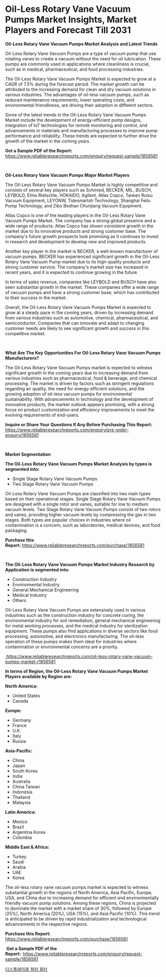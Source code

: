 <p><h1>Oil-Less Rotary Vane Vacuum Pumps Market Insights, Market Players and Forecast Till 2031</h1></p><p><strong>Oil-Less Rotary Vane Vacuum Pumps Market Analysis and Latest Trends</strong></p>
<p><p>Oil-Less Rotary Vane Vacuum Pumps are a type of vacuum pump that use rotating vanes to create a vacuum without the need for oil lubrication. These pumps are commonly used in applications where cleanliness is crucial, such as in medical, pharmaceutical, and food processing industries.</p><p>The Oil-Less Rotary Vane Vacuum Pumps Market is expected to grow at a CAGR of 7.3% during the forecast period. The market growth can be attributed to the increasing demand for clean and dry vacuum solutions in various industries. The advantages of oil-less vacuum pumps, such as reduced maintenance requirements, lower operating costs, and environmental friendliness, are driving their adoption in different sectors.</p><p>Some of the latest trends in the Oil-Less Rotary Vane Vacuum Pumps Market include the development of energy-efficient pump designs, integration of IoT technologies for remote monitoring and control, and advancements in materials and manufacturing processes to improve pump performance and reliability. These trends are expected to further drive the growth of the market in the coming years.</p></p>
<p><strong>Get a Sample PDF of the Report:&nbsp;</strong> <a href="https://www.reliableresearchreports.com/enquiry/request-sample/1856581">https://www.reliableresearchreports.com/enquiry/request-sample/1856581</a></p>
<p>&nbsp;</p>
<p><strong>Oil-Less Rotary Vane Vacuum Pumps Major Market Players</strong></p>
<p><p>The Oil-Less Rotary Vane Vacuum Pumps Market is highly competitive and consists of several key players such as Schmied, BECKER, MIL, BUSCH, LEYBOLD, Elmo Rietschle, HOKAIDO, Agilent, Atlas Copco, Taiwan Ruixu Vacuum Equipment, LEYONW, Tidesmartsh Technology, Shanghai Feilu Pump Technology, and Zibo Boshan Chunjiang Vacuum Equipment.</p><p>Atlas Copco is one of the leading players in the Oil-Less Rotary Vane Vacuum Pumps Market. The company has a strong global presence and a wide range of products. Atlas Copco has shown consistent growth in the market due to its innovative products and strong customer base. The company's future growth prospects look promising as it continues to invest in research and development to develop new and improved products.</p><p>Another key player in the market is BECKER, a well-known manufacturer of vacuum pumps. BECKER has experienced significant growth in the Oil-Less Rotary Vane Vacuum Pump market due to its high-quality products and strong customer service. The company's market size has increased in recent years, and it is expected to continue growing in the future.</p><p>In terms of sales revenue, companies like LEYBOLD and BUSCH have also seen substantial growth in the market. These companies offer a wide range of vacuum pumps and have a strong customer base, which has contributed to their success in the market.</p><p>Overall, the Oil-Less Rotary Vane Vacuum Pumps Market is expected to grow at a steady pace in the coming years, driven by increasing demand from various industries such as automotive, chemical, pharmaceutical, and semiconductor. Companies that can innovate and adapt to changing customer needs are likely to see significant growth and success in this competitive market.</p></p>
<p>&nbsp;</p>
<p><strong>What Are The Key Opportunities For Oil-Less Rotary Vane Vacuum Pumps Manufacturers?</strong></p>
<p><p>The Oil-Less Rotary Vane Vacuum Pumps market is expected to witness significant growth in the coming years due to increasing demand from various industries such as pharmaceutical, food & beverage, and chemical processing. The market is driven by factors such as stringent regulations regarding air quality, the need for energy-efficient solutions, and the growing adoption of oil-less vacuum pumps for environmental sustainability. With advancements in technology and the development of innovative products, the market outlook appears promising, with a strong focus on product customization and efficiency improvements to meet the evolving requirements of end-users.</p></p>
<p><strong>Inquire or Share Your Questions If Any Before Purchasing This Report:</strong> <a href="https://www.reliableresearchreports.com/enquiry/pre-order-enquiry/1856581">https://www.reliableresearchreports.com/enquiry/pre-order-enquiry/1856581</a></p>
<p>&nbsp;</p>
<p><strong>Market Segmentation</strong></p>
<p><strong>The Oil-Less Rotary Vane Vacuum Pumps Market Analysis by types is segmented into:</strong></p>
<p><ul><li>Single Stage Rotary Vane Vacuum Pumps</li><li>Two Stage Rotary Vane Vacuum Pumps</li></ul></p>
<p><p>Oil-Less Rotary Vane Vacuum Pumps are classified into two main types based on their operational stages. Single Stage Rotary Vane Vacuum Pumps are designed with a single rotor and vanes, suitable for low to medium vacuum levels. Two Stage Rotary Vane Vacuum Pumps consist of two rotors and vanes, providing higher vacuum levels by compressing the gas in two stages. Both types are popular choices in industries where oil contamination is a concern, such as laboratories, medical devices, and food packaging.</p></p>
<p><strong>Purchase this Report:&nbsp;</strong><a href="https://www.reliableresearchreports.com/purchase/1856581">https://www.reliableresearchreports.com/purchase/1856581</a></p>
<p>&nbsp;</p>
<p><strong>The Oil-Less Rotary Vane Vacuum Pumps Market Industry Research by Application is segmented into:</strong></p>
<p><ul><li>Construction Industry</li><li>Environmental Industry</li><li>General Mechanical Engineering</li><li>Medical Industry</li><li>Others</li></ul></p>
<p><p>Oil-Less Rotary Vane Vacuum Pumps are extensively used in various industries such as the construction industry for concrete curing, the environmental industry for soil remediation, general mechanical engineering for metal working processes, and the medical industry for sterilization equipment. These pumps also find applications in diverse sectors like food processing, automotive, and electronics manufacturing. The oil-less operation of these pumps makes them ideal for industries where contamination or environmental concerns are a priority.</p></p>
<p><a href="https://www.reliableresearchreports.com/oil-less-rotary-vane-vacuum-pumps-market-r1856581">&nbsp;https://www.reliableresearchreports.com/oil-less-rotary-vane-vacuum-pumps-market-r1856581</a></p>
<p><strong>In terms of Region, the Oil-Less Rotary Vane Vacuum Pumps Market Players available by Region are:</strong></p>
<p>
    <p> <strong> North America: </strong>
        <ul>
            <li>United States</li>
            <li>Canada</li>
        </ul>
        </p> 
    <p> <strong> Europe: </strong>
        <ul>
            <li>Germany</li>
            <li>France</li>
            <li>U.K.</li>
            <li>Italy</li>
            <li>Russia</li>
        </ul>
        </p> 
    <p> <strong> Asia-Pacific: </strong>
        <ul>
            <li>China</li>
            <li>Japan</li>
            <li>South Korea</li>
            <li>India</li>
            <li>Australia</li>
            <li>China Taiwan</li>
            <li>Indonesia</li>
            <li>Thailand</li>
            <li>Malaysia</li>
        </ul>
        </p> 
    <p> <strong> Latin America: </strong>
        <ul>
            <li>Mexico</li>
            <li>Brazil</li>
            <li>Argentina Korea</li>
            <li>Colombia</li>
        </ul>
        </p> 
    <p> <strong> Middle East & Africa: </strong>
        <ul>
            <li>Turkey</li>
            <li>Saudi</li>
            <li>Arabia</li>
            <li>UAE</li>
            <li>Korea</li>
        </ul>
    </p>
    </p>
<p><p>The oil-less rotary vane vacuum pumps market is expected to witness substantial growth in the regions of North America, Asia Pacific, Europe, USA, and China due to increasing demand for efficient and environmentally friendly vacuum pump solutions. Among these regions, China is projected to dominate the market with a market share of 30%, followed by Europe (25%), North America (20%), USA (15%), and Asia Pacific (10%). This trend is anticipated to be driven by rapid industrialization and technological advancements in the respective regions.</p></p>
<p><strong>Purchase this Report: </strong><a href="https://www.reliableresearchreports.com/purchase/1856581">https://www.reliableresearchreports.com/purchase/1856581</a></p>
<p>&nbsp;<strong>Get a Sample PDF of the Report:&nbsp;&nbsp;</strong><a href="https://www.reliableresearchreports.com/enquiry/request-sample/1856581">https://www.reliableresearchreports.com/enquiry/request-sample/1856581</a></p>
<p><strong></strong></p>
<p><p><a href="https://github.com/asratman/Market-Research-Report-List-1/blob/main/9520811122392.md">디스플레이용 컬러 필터</a></p></p>
